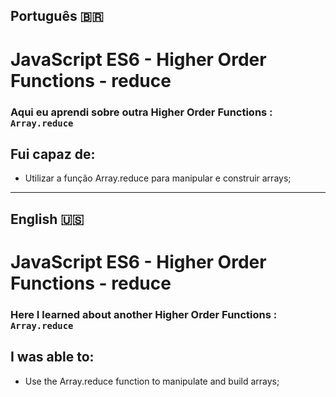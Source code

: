 ## Português 🇧🇷

# JavaScript ES6 - Higher Order Functions - reduce

### Aqui eu aprendi sobre outra Higher Order Functions : `Array.reduce`

## Fui capaz de:
- Utilizar a função Array.reduce para manipular e construir arrays;
---
## English 🇺🇸

# JavaScript ES6 - Higher Order Functions - reduce

### Here I learned about another Higher Order Functions : `Array.reduce`

## I was able to:
- Use the Array.reduce function to manipulate and build arrays;